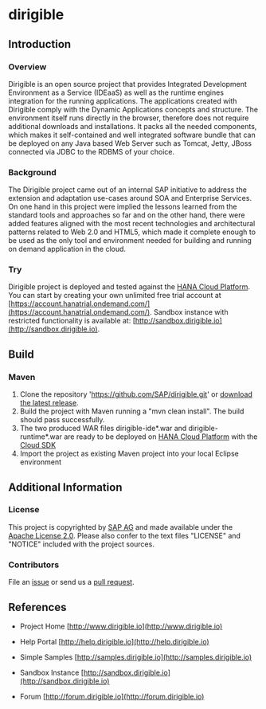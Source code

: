 dirigible
=========

Introduction
------------

### Overview ###

Dirigible is an open source project that provides Integrated Development Environment as a Service (IDEaaS) as well as the runtime engines integration for the running applications.
The applications created with Dirigible comply with the Dynamic Applications concepts and structure.
The environment itself runs directly in the browser, therefore does not require additional downloads and installations.
It packs all the needed components, which makes it self-contained and well integrated software bundle that can be deployed on any Java based Web Server such as Tomcat, Jetty, JBoss connected via JDBC to the RDBMS of your choice.

### Background ###

The Dirigible project came out of an internal SAP initiative to address the extension and adaptation use-cases around SOA and Enterprise Services.
On one hand in this project were implied the lessons learned from the standard tools and approaches so far and on the other hand, there were added features aligned with the most recent technologies and architectural patterns related to Web 2.0 and HTML5, which made it complete enough to be used as the only tool and environment needed for building and running on demand application in the cloud.

### Try ###

Dirigible project is deployed and tested against the [HANA Cloud Platform](https://account.hana.ondemand.com/).
You can start by creating your own unlimited free trial account at [https://account.hanatrial.ondemand.com/](https://account.hanatrial.ondemand.com/).
Sandbox instance with restricted functionality is available at: [http://sandbox.dirigible.io](http://sandbox.dirigible.io).


Build
-----

### Maven ###

1. Clone the repository 'https://github.com/SAP/dirigible.git' or [download the latest release](https://github.com/SAP/dirigible/archive/master.zip). 
2. Build the project with Maven running a "mvn clean install". The build should pass successfully.
3. The two produced WAR files dirigible-ide*.war and dirigible-runtime*.war are ready to be deployed on [HANA Cloud Platform](https://account.hana.ondemand.com/) with the [Cloud SDK](https://tools.hana.ondemand.com/#cloud)
4. Import the project as existing Maven project into your local Eclipse environment


Additional Information
----------------------

### License ###

This project is copyrighted by [SAP AG](http://www.sap.com/) and made available under the [Apache License 2.0](http://www.apache.org/licenses/LICENSE-2.0.html). Please also confer to the text files "LICENSE" and "NOTICE" included with the project sources.


### Contributors ###

File an [issue](https://github.com/SAP/dirigible/issues) or send us a [pull request](https://github.com/SAP/dirigible/pulls).


References
----------

- Project Home
[http://www.dirigible.io](http://www.dirigible.io)

- Help Portal
[http://help.dirigible.io](http://help.dirigible.io)

- Simple Samples
[http://samples.dirigible.io](http://samples.dirigible.io)

- Sandbox Instance
[http://sandbox.dirigible.io](http://sandbox.dirigible.io)

- Forum
[http://forum.dirigible.io](http://forum.dirigible.io)

